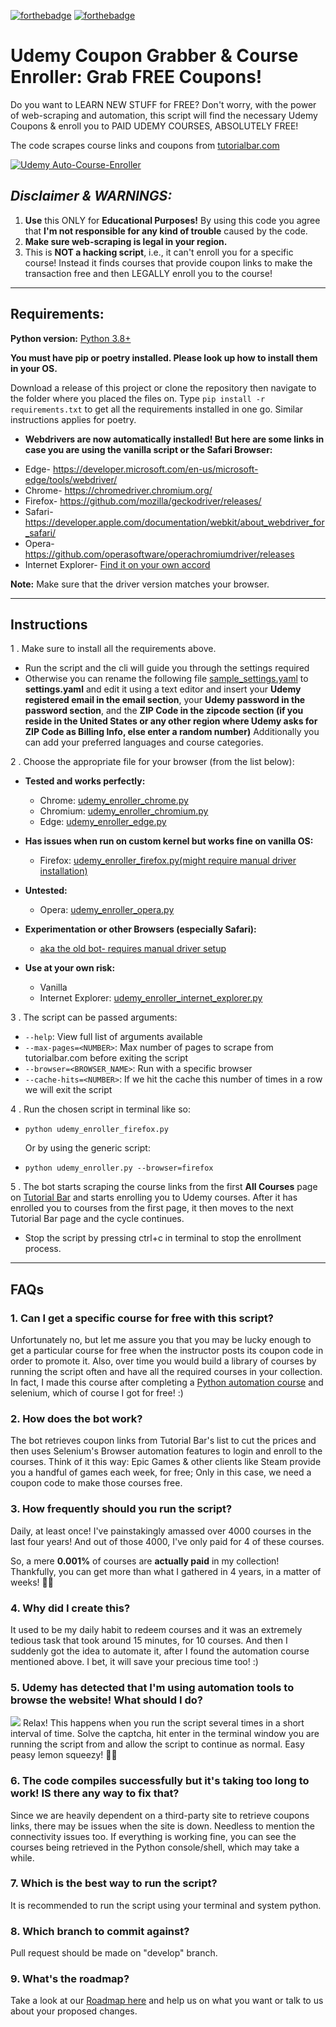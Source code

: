 [![forthebadge](https://forthebadge.com/images/badges/made-with-python.svg)](https://forthebadge.com)
[![forthebadge](https://forthebadge.com/images/badges/it-works-why.svg)](https://forthebadge.com)


# Udemy Coupon Grabber & Course Enroller: Grab FREE Coupons!

Do you want to LEARN NEW STUFF for FREE? Don't worry, with the power of
web-scraping and automation, this script will find the necessary Udemy Coupons
&amp; enroll you to PAID UDEMY COURSES, ABSOLUTELY FREE!

The code scrapes course links and coupons from
[tutorialbar.com](https://tutorialbar.com)

[![Udemy Auto-Course-Enroller](https://img.youtube.com/vi/IW8CCtv2k2A/0.jpg)](https://www.youtube.com/watch?v=IW8CCtv2k2A "GET PAID UDEMY Courses for FREE, Automatically with this Python Script!")

## **_Disclaimer & WARNINGS:_**


1. **Use** this ONLY for **Educational Purposes!** By using this code you agree
   that **I'm not responsible for any kind of trouble** caused by the code.
2. **Make sure web-scraping is legal in your region.**
3. This is **NOT a hacking script**, i.e., it can't enroll you for a specific
   course! Instead it finds courses that provide coupon links to make the
   transaction free and then LEGALLY enroll you to the course!

---

## Requirements:


**Python version:** [Python 3.8+](https://www.python.org/downloads/)

**You must have pip or poetry installed. Please look up how to install them in your OS.**

Download a release of this project or clone the repository then navigate to the
folder where you placed the files on. Type `pip install -r requirements.txt` to
get all the requirements installed in one go. Similar instructions applies for poetry.

- **Webdrivers are now automatically installed! But here are some links in case
  you are using the vanilla script or the Safari Browser:**

* Edge- https://developer.microsoft.com/en-us/microsoft-edge/tools/webdriver/
* Chrome- https://chromedriver.chromium.org/
* Firefox- https://github.com/mozilla/geckodriver/releases/
* Safari-
  https://developer.apple.com/documentation/webkit/about_webdriver_for_safari/
* Opera- https://github.com/operasoftware/operachromiumdriver/releases
* Internet Explorer-
  [Find it on your own accord](https://www.selenium.dev/downloads/)

**Note:** Make sure that the driver version matches your browser.

---

## Instructions

1 . Make sure to install all the requirements above.

- Run the script and the cli will guide you through the settings required
- Otherwise you can rename the following file
  [sample_settings.yaml](sample_settings.yaml) to **settings.yaml** and edit it
  using a text editor and insert your **Udemy registered email in the email
  section**, your **Udemy password in the password section**, and the **ZIP Code
  in the zipcode section (if you reside in the United States or any other region
  where Udemy asks for ZIP Code as Billing Info, else enter a random number)**
  Additionally you can add your preferred languages and course categories.

2 . Choose the appropriate file for your browser (from the list below):

- **Tested and works perfectly:**

  - Chrome:
    [udemy_enroller_chrome.py](https://github.com/aapatre/Automatic-Udemy-Course-Enroller-GET-PAID-UDEMY-COURSES-for-FREE/blob/master/udemy_enroller_chrome.py)
  - Chromium:
    [udemy_enroller_chromium.py](https://github.com/aapatre/Automatic-Udemy-Course-Enroller-GET-PAID-UDEMY-COURSES-for-FREE/blob/master/udemy_enroller_chromium.py)
  - Edge:
    [udemy_enroller_edge.py](https://github.com/aapatre/Automatic-Udemy-Course-Enroller-GET-PAID-UDEMY-COURSES-for-FREE/blob/master/udemy_enroller_edge.py)

- **Has issues when run on custom kernel but works fine on vanilla OS:**

  - Firefox:
    [udemy_enroller_firefox.py(might require manual driver installation)](https://github.com/aapatre/Automatic-Udemy-Course-Enroller-GET-PAID-UDEMY-COURSES-for-FREE/blob/master/udemy_enroller_firefox.py)

- **Untested:**

  - Opera:
    [udemy_enroller_opera.py](https://github.com/aapatre/Automatic-Udemy-Course-Enroller-GET-PAID-UDEMY-COURSES-for-FREE/blob/master/udemy_enroller_opera.py)

- **Experimentation or other Browsers (especially Safari):**

  - [aka the old bot- requires manual driver setup](https://github.com/aapatre/Automatic-Udemy-Course-Enroller-GET-PAID-UDEMY-COURSES-for-FREE/blob/master/udemy_enroller_vanilla.py)

- **Use at your own risk:**
  - Vanilla
  - Internet Explorer:
    [udemy_enroller_internet_explorer.py](https://github.com/aapatre/Automatic-Udemy-Course-Enroller-GET-PAID-UDEMY-COURSES-for-FREE/blob/master/udemy_enroller_internet_explorer.py)

3 . The script can be passed arguments:
- `--help`: View full list of arguments available
- `--max-pages=<NUMBER>`: Max number of pages to scrape from tutorialbar.com before exiting the script
- `--browser=<BROWSER_NAME>`: Run with a specific browser 
- `--cache-hits=<NUMBER>`: If we hit the cache this number of times in a row we will exit the script

4 . Run the chosen script in terminal like so:
- `python udemy_enroller_firefox.py`

   Or by using the generic script:
- `python udemy_enroller.py --browser=firefox`

5 . The bot starts scraping the course links from the first **All Courses** page
on [Tutorial Bar](https://www.tutorialbar.com/all-courses/page/1) and starts
enrolling you to Udemy courses. After it has enrolled you to courses from the
first page, it then moves to the next Tutorial Bar page and the cycle continues.

- Stop the script by pressing ctrl+c in terminal to stop the enrollment process.

---

## FAQs

### 1. Can I get a specific course for free with this script?

Unfortunately no, but let me assure you that you may be lucky enough to get a
particular course for free when the instructor posts its coupon code in order
to promote it. Also, over time you would build a library of courses by running
the script often and have all the required courses in your collection. In fact,
I made this course after completing a
[Python automation course](https://www.udemy.com/course/automate/) and selenium,
which of course I got for free! :)

### 2. How does the bot work?

The bot retrieves coupon links from Tutorial Bar's list to cut the prices and
then uses Selenium's Browser automation features to login and enroll to the
courses. Think of it this way: Epic Games & other clients like Steam provide you
a handful of games each week, for free; Only in this case, we need a coupon code
to make those courses free.

### 3. How frequently should you run the script?

Daily, at least once! I've painstakingly amassed over 4000
courses in the last four years! And out of those 4000, I've only paid for 4 of
these courses.

So, a mere **0.001%** of courses are **actually paid** in my collection!
Thankfully, you can get more than what I gathered in 4 years, in a matter of
weeks! 🙌🏻

### 4. Why did I create this?

It used to be my daily habit to redeem courses and it was an extremely tedious
task that took around 15 minutes, for 10 courses. And then I suddenly got the
idea to automate it, after I found the automation course mentioned above. I bet,
it will save your precious time too! :)

### 5. Udemy has detected that I'm using automation tools to browse the website! What should I do?

![](https://i.imgur.com/pwseilE.jpg) Relax! This happens when you run the script
several times in a short interval of time. Solve the captcha, hit enter in the terminal window you are running 
the script from and allow the script to continue as normal.
Easy peasy lemon squeezy! 🍋🙃 

### 6. The code compiles successfully but it's taking too long to work! IS there any way to fix that?

Since we are heavily dependent on a third-party site to retrieve coupons links,
there may be issues when the site is down. Needless to mention the connectivity
issues too. If everything is working fine, you can see the courses being
retrieved in the Python console/shell, which may take a while.

### 7. Which is the best way to run the script?

It is recommended to run the script using your terminal and system python.


### 8. Which branch to commit against?

Pull request should be made on "develop" branch.

### 9. What's the roadmap?

Take a look at our
[Roadmap here](https://github.com/aapatre/Automatic-Udemy-Course-Enroller-GET-PAID-UDEMY-COURSES-for-FREE/projects/1)
and help us on what you want or talk to us about your proposed changes.